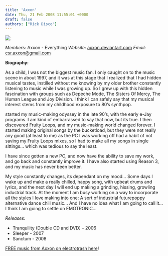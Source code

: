 ```yaml
---
title: 'Axxon'
date: Thu, 21 Feb 2008 11:55:01 +0000
draft: false
authors: ["Rick Disco"]
---
```


![](/images/axxon-logo.jpg)

_Members:_ Axxon - Everything _Website:_ [axxon.deviantart.com](http://axxon.deviantart.com) _Email:_ csr.axxon@gmail.com

**Biography:**

As a child, I was not the biggest music fan. I only caught on to the music scene in about 1997, and it was at this stage that I realized that I had hidden musical tastes, instilled without me knowing by my older brother constantly listening to music while I was growing up. So I grew up with this hidden fascination with groups such as Depeche Mode, The Sisters Of Mercy, The Human League and Joy Division. I think I can safely say that my musical interest stems from my childhood exposure to 80’s synthpop.

started my music-making odyssey in the late 90’s, with the early e-Jay programs. I am kind of embarrassed to say that now, but its true. I then discovered Fruity Loops, and my music-making world changed forever. I started making original songs by the bucketload, but they were not really any good (at least to me) as the PC I was working off had a habit of not saving my Fruity Loops mixes, so I had to make all my songs in single sittings… which was tedious to say the least.

I have since gotten a new PC, and now have the ability to save my work, and go back and constantly improve it. I have also started using Reason 3, and my music has never been better.

My style constantly changes, its dependant on my mood… Some days I wake up and make a really chilled, happy song, with upbeat drums and lyrics, and the next day I will end up making a grinding, hissing, growling industrial track. At the moment I am busy working on a way to incorporate all the styles I love making into one: A sort of industrial futurepoppy alternative dance chill music… And I have no idea what I am going to call it… I think I am going to settle on EMOTRONIC…

_Releases:_

*   Tranquility (Double CD and DVD) – 2006
*   Sleeper - 2007
*   Sanctum - 2008

[FREE music from Axxon on electrotrash here](/downloads/#axxon "electrotrash Downloads")!